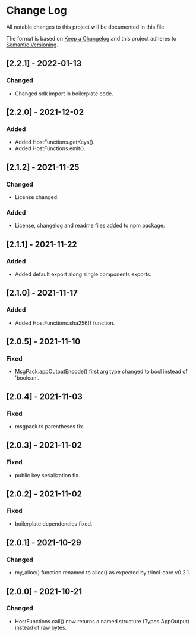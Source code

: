 # Change Log

All notable changes to this project will be documented in this file.

The format is based on [Keep a Changelog](http://keepachangelog.com/)
and this project adheres to [Semantic Versioning](http://semver.org/).

## [2.2.1] - 2022-01-13

### Changed

- Changed sdk import in boilerplate code.

## [2.2.0] - 2021-12-02

### Added

- Added HostFunctions.getKeys().
- Added HostFunctions.emit().

## [2.1.2] - 2021-11-25

### Changed

- License changed.

### Added

- License, changelog and readme files added to npm package.

## [2.1.1] - 2021-11-22
 
### Added

- Added default export along single components exports.

## [2.1.0] - 2021-11-17
 
### Added

- Added HostFunctions.sha256() function.

## [2.0.5] - 2021-11-10
 
### Fixed

- MsgPack.appOutputEncode() first arg type changed to bool instead of 'boolean'.

## [2.0.4] - 2021-11-03
 
### Fixed

- msgpack.ts parentheses fix.


## [2.0.3] - 2021-11-02
 
### Fixed

- public key serialization fix.

## [2.0.2] - 2021-11-02
 
### Fixed

- boilerplate dependencies fixed.

## [2.0.1] - 2021-10-29
 
### Changed

- my_alloc() function renamed to alloc() as expected by trinci-core v0.2.1.

## [2.0.0] - 2021-10-21

### Changed

- HostFunctions.call() now returns a named structure (Types.AppOutput) instead of raw bytes.